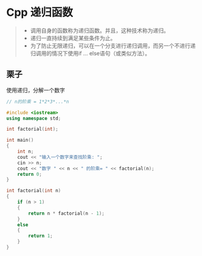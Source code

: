 # Cpp 递归函数
> + 调用自身的函数称为递归函数。并且，这种技术称为递归。
> + 递归一直持续到满足某些条件为止。
> + 为了防止无限递归，可以在一个分支进行递归调用，而另一个不进行递归调用的情况下使用if ... else语句（或类似方法）。

## 栗子
使用递归，分解一个数字
```cpp
// n的阶乘 = 1*2*3*...*n

#include <iostream>
using namespace std;

int factorial(int);

int main()
{
    int n;
    cout << "输入一个数字来查找阶乘: ";
    cin >> n;
    cout << "数字 " << n << " 的阶乘= " << factorial(n);
    return 0;
}

int factorial(int n)
{
    if (n > 1)
    {
        return n * factorial(n - 1);
    }
    else
    {
        return 1;
    }
}
```



